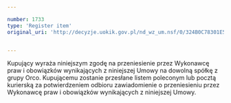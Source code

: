 ```yaml
---

number: 1733
type: 'Register item'
original_uri: 'http://decyzje.uokik.gov.pl/nd_wz_um.nsf/0/324B0C78301E525FC125765F00470D74?OpenDocument'


---
```


Kupujący wyraża niniejszym zgodę na przeniesienie przez Wykonawcę praw i obowiązków wynikających z niniejszej Umowy na dowolną spółkę z grupy Orco. Kupującemu zostanie przesłane listem poleconym lub pocztą kurierską za potwierdzeniem odbioru zawiadomienie o przeniesieniu przez Wykonawcę praw i obowiązków wynikających z niniejszej Umowy.
